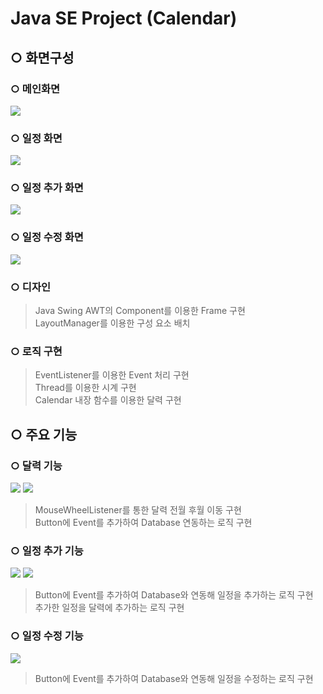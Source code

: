 # Java SE Project (Calendar)

## ○ 화면구성

### ○ 메인화면
<img src ="https://postfiles.pstatic.net/MjAxOTA1MTVfMTEw/MDAxNTU3OTExNTA4MTkx.bWT9ChAXMpGqWHuycUHhYgx6FrNAU3PXR35zJDGDUtsg.6Qt8csePC4Z_mFkb43GJwh8q2NK6SKcpLFx2w0g8J-og.PNG.jsh2583/%EB%A9%94%EC%9D%B8%ED%99%94%EB%A9%B4.png?type=w773"/>

### ○ 일정 화면
<img src ="https://postfiles.pstatic.net/MjAxOTA1MTVfOTkg/MDAxNTU3OTExNTM5NjMz.nJ3td-qaCJwhJgTzG8Wp2A16DTAXAJLdoIn7PpIBDfAg.sItu0Kr9Bm9a-R_3fD9swvwkjlB_9RwxkGGjI-oCux8g.PNG.jsh2583/%EC%9D%BC%EC%A0%95%ED%99%94%EB%A9%B4.png?type=w773"/>

### ○ 일정 추가 화면
<img src = "https://postfiles.pstatic.net/MjAxOTA1MTVfMjMg/MDAxNTU3OTExNTYwNjMx.uZbuUZzDnEHztd-6YZNHfb-npWeaW74x8MdTo8s_bBMg.jnt0N-9lXqXtLkL_n_I3KQcV8Ol0ICE6ksG8Fu7QKAgg.PNG.jsh2583/%EC%9D%BC%EC%A0%95_%EC%B6%94%EA%B0%80%ED%99%94%EB%A9%B4.png?type=w773"/>

### ○ 일정 수정 화면
<img src = "https://postfiles.pstatic.net/MjAxOTA1MTVfNDQg/MDAxNTU3OTExNTgwMTAx.ZmXyN9nxrRAK67CggehSdtTzmoml82xbzpEBMC5Xhb4g.SE7SsuKd9-V2WTvgO5jWDSOfYRczbzgw0H0hoRmEVIMg.PNG.jsh2583/%EC%9D%BC%EC%A0%95_%EC%88%98%EC%A0%95_%ED%99%94%EB%A9%B4.png?type=w773"/>

### ○ 디자인 
> Java Swing AWT의 Component를 이용한 Frame 구현 </br>
> LayoutManager를 이용한 구성 요소 배치 </br>

### ○ 로직 구현
> EventListener를 이용한 Event 처리 구현</br>
> Thread를 이용한 시계 구현</br>
> Calendar 내장 함수를 이용한 달력 구현</br>

## ○ 주요 기능
### ○ 달력 기능
<img src="https://postfiles.pstatic.net/MjAxOTA1MTVfMzAg/MDAxNTU3OTE0NDIyMDkx.d14w7mJI14ODqT63O73Ii6tciplRMtjdXFPSjR7ZA9cg.eDMwdtOTPg0Pnk6d-SPTOdYToJP7F5wjdxinQL4Xsiog.PNG.jsh2583/%EB%8B%AC%EB%A0%A5%EA%B8%B0%EB%8A%A51.png?type=w773"/>
<img src ="https://postfiles.pstatic.net/MjAxOTA1MTVfNzEg/MDAxNTU3OTE0NDY1Mzcz.SXNsn6RxR2aVnSbTOT0VnaPRQF1d91Z0xM1BE-0jYVgg.GyPYFrAVkS5uU3WdFx1VgcKxe7URRaSbgg-GmnQvFhog.PNG.jsh2583/%EB%8B%AC%EB%A0%A5%EA%B8%B0%EB%8A%A5.png?type=w773"/>

> MouseWheelListener를 통한 달력 전월 후월 이동 구현</br>
> Button에 Event를 추가하여 Database 연동하는 로직 구현</br>

### ○ 일정 추가 기능
<img src="https://postfiles.pstatic.net/MjAxOTA1MTVfMjIg/MDAxNTU3OTE0NTA3NDAy.jTUjT-sJoDCRIqRhnUdVzEcgquoFjOM7fkS6arJnAuUg.sUxJN0HUVNHle1cl2CQ34ltbnOhMsQIf46IgU3se_A0g.PNG.jsh2583/%EC%9D%BC%EC%A0%95%EC%B6%94%EA%B0%80%EA%B8%B0%EB%8A%A51.png?type=w773"/>
<img src="https://postfiles.pstatic.net/MjAxOTA1MTVfMTY3/MDAxNTU3OTE0NTI2MzM3.xfLLIFHdsCG1oMADyHEmtC0IsZFSkyJ0BxtBgvHHJncg.4pOg0KrJchyFRf8wiLlgT85zg1O97wjiylNIlRaLW3Mg.PNG.jsh2583/%EC%9D%BC%EC%A0%95%EC%B6%94%EA%B0%80%EA%B8%B0%EB%8A%A52.png?type=w773"/>

> Button에 Event를 추가하여 Database와 연동해 일정을 추가하는 로직 구현 </br>
> 추가한 일정을 달력에 추가하는 로직 구현 </br>

### ○ 일정 수정 기능
<img src="https://postfiles.pstatic.net/MjAxOTA1MTVfMTcy/MDAxNTU3OTE0NTQ3Mzcw.tUZfSSXp4bATh3Sar1_Sc6RTmdnaTiGmzS5SqpRmABUg.4VpS9_hicCGk0kYNPePtSTeuZ0LWOaRa95W6RE5lsJkg.PNG.jsh2583/%EC%9D%BC%EC%A0%95_%EC%88%98%EC%A0%95%EA%B8%B0%EB%8A%A5.png?type=w773"/>

> Button에 Event를 추가하여 Database와 연동해 일정을 수정하는 로직 구현 </br>
